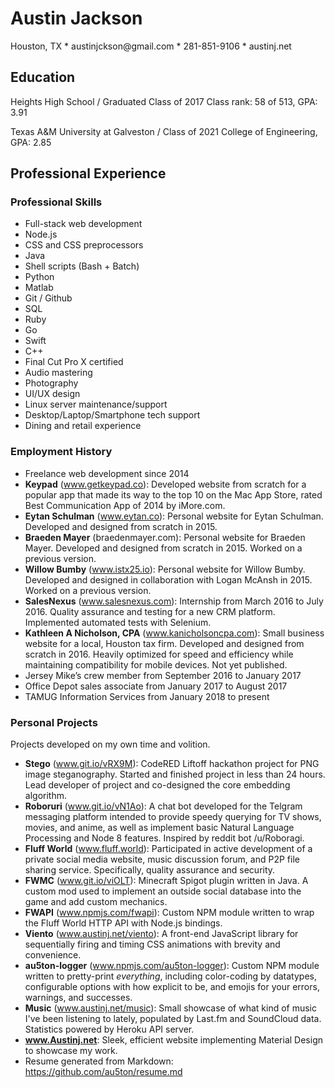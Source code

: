 <div class="hero">
<h1>Austin Jackson</h1>
<p>Houston, TX * austinjckson@gmail.com * 281-851-9106 * austinj.net</p>
</div>


<!-- Main body starts here  --->

## Education

<span class="subtitle">Heights High School / Graduated Class of 2017</span>
Class rank: 58 of 513, GPA: 3.91

<span class="subtitle">Texas A&M University at Galveston / Class of 2021</span>
College of Engineering, GPA: 2.85

## Professional Experience

### Professional Skills
- Full-stack web development
- Node.js
- CSS and CSS preprocessors
- Java
- Shell scripts (Bash + Batch)
- Python
- Matlab
- Git / Github
- SQL
- Ruby
- Go
- Swift
- C++
- Final Cut Pro X certified
- Audio mastering
- Photography
- UI/UX design
- Linux server maintenance/support
- Desktop/Laptop/Smartphone tech support
- Dining and retail experience

### Employment History
- Freelance web development since 2014
- **Keypad** (www.getkeypad.co): Developed website from scratch for a popular app that made its way to the top 10 on the Mac App Store, rated Best Communication App of 2014 by iMore.com.
- **Eytan Schulman** (www.eytan.co): Personal website for Eytan Schulman. Developed and designed from scratch in 2015.
- **Braeden Mayer** (braedenmayer.com): Personal website for Braeden Mayer. Developed and designed from scratch in 2015. Worked on a previous version.
- **Willow Bumby** (www.istx25.io): Personal website for Willow Bumby. Developed and designed in collaboration with Logan McAnsh in 2015. Worked on a previous version.
- **SalesNexus** (www.salesnexus.com): Internship from March 2016 to July 2016. Quality assurance and testing for a new CRM platform. Implemented automated tests with Selenium.
- **Kathleen A Nicholson, CPA** (www.kanicholsoncpa.com): Small business website for a local, Houston tax firm. Developed and designed from scratch in 2016. Heavily optimized for speed and efficiency while maintaining compatibility for mobile devices. Not yet published.
- Jersey Mike’s crew member from September 2016 to January 2017
- Office Depot sales associate from January 2017 to August 2017
- TAMUG Information Services from January 2018 to present


### Personal Projects
Projects developed on my own time and volition.

- **Stego** (www.git.io/vRX9M): CodeRED Liftoff hackathon project for PNG image steganography. Started and finished project in less than 24 hours. Lead developer of project and co-designed the core embedding algorithm.
- **Roboruri** (www.git.io/vN1Ao): A chat bot developed for the Telgram messaging platform intended to provide speedy querying for TV shows, movies, and anime, as well as implement basic Natural Language Processing and Node 8 features. Inspired by reddit bot /u/Roboragi.
- **Fluff World** (www.fluff.world): Participated in active development of a private social media website, music discussion forum, and P2P file sharing service. Specifically, quality assurance and security.
- **FWMC** (www.git.io/viOLT): Minecraft Spigot plugin written in Java. A custom mod used to implement an outside social database into the game and add custom mechanics.
- **FWAPI** (www.npmjs.com/fwapi): Custom NPM module written to wrap the Fluff World HTTP API with Node.js bindings.
- **Viento** (www.austinj.net/viento): A front-end JavaScript library for sequentially firing and timing CSS animations with brevity and convenience.
- **au5ton-logger** (www.npmjs.com/au5ton-logger): Custom NPM module written to pretty-print _everything_, including color-coding by datatypes, configurable options with how explicit to be, and emojis for your errors, warnings, and successes.
- **Music** (www.austinj.net/music): Small showcase of what kind of music I've been listening to lately, populated by Last.fm and SoundCloud data. Statistics powered by Heroku API server.
- **www.Austinj.net**: Sleek, efficient website implementing Material Design to showcase my work.
- Resume generated from Markdown: https://github.com/au5ton/resume.md
